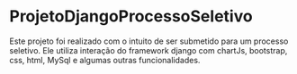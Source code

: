 # ProjetoDjangoProcessoSeletivo
Este projeto foi realizado com o intuito de ser submetido para um processo seletivo. Ele utiliza interação do framework django com chartJs, bootstrap, css, html, MySql e algumas outras funcionalidades.
